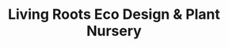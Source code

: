 ---
title: "Living Roots Eco Design & Plant Nursery"
url: /st-petersburg/living-roots-eco-design-and-plant-nursery/
shop: garden centre
---